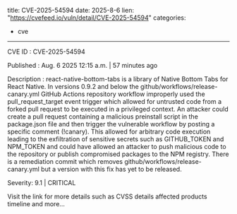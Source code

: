  
title: CVE-2025-54594
date: 2025-8-6
lien: "https://cvefeed.io/vuln/detail/CVE-2025-54594"
categories:
  - cve
---

CVE ID : CVE-2025-54594

Published :  Aug. 6
2025
12:15 a.m. | 57 minutes ago

Description : react-native-bottom-tabs is a library of Native Bottom Tabs for React Native. In versions 0.9.2 and below
the github/workflows/release-canary.yml GitHub Actions repository workflow improperly used the pull_request_target event trigger
which allowed for untrusted code from a forked pull request to be executed in a privileged context. An attacker could create a pull request containing a malicious preinstall script in the package.json file and then trigger the vulnerable workflow by posting a specific comment (!canary). This allowed for arbitrary code execution
leading to the exfiltration of sensitive secrets such as GITHUB_TOKEN and NPM_TOKEN
and could have allowed an attacker to push malicious code to the repository or publish compromised packages to the NPM registry. There is a remediation commit which removes github/workflows/release-canary.yml
but a version with this fix has yet to be released.

Severity: 9.1 | CRITICAL

Visit the link for more details
such as CVSS details
affected products
timeline
and more...
